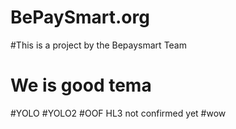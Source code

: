 # BePaySmart.org

#This is a project by the Bepaysmart Team

# We is good tema

#YOLO
#YOLO2
#OOF HL3 not confirmed yet
#wow
